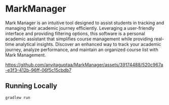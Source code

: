 # MarkManager

Mark Manager is an intuitive tool designed to assist students in tracking and managing their academic journey efficiently. Leveraging a user-friendly interface and providing filtering options, this software is a personal academic assistant that simplifies course management while providing real-time analytical insights. Discover an enhanced way to track your academic journey, analyze performance, and maintain an organized course list with Mark Management. 

https://github.com/anvitaguptaa/MarkManager/assets/39174488/520c967a-e3f3-412b-96ff-06f5c15cbdb7

## Running Locally

```sh
gradlew run
```
